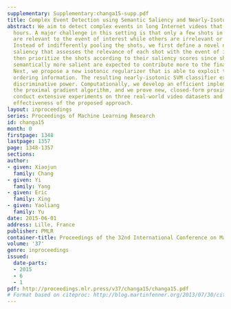 ```yaml
---
supplementary: Supplementary:changa15-supp.pdf
title: Complex Event Detection using Semantic Saliency and Nearly-Isotonic SVM
abstract: We aim to detect complex events in long Internet videos that may last for
  hours. A major challenge in this setting is that only a few shots in a long video
  are relevant to the event of interest while others are irrelevant or even misleading.
  Instead of indifferently pooling the shots, we first define a novel notion of semantic
  saliency that assesses the relevance of each shot with the event of interest. We
  then prioritize the shots according to their saliency scores since shots that are
  semantically more salient are expected to contribute more to the final event detector.
  Next, we propose a new isotonic regularizer that is able to exploit the semantic
  ordering information. The resulting nearly-isotonic SVM classifier exhibits higher
  discriminative power. Computationally, we develop an efficient implementation using
  the proximal gradient algorithm, and we prove new, closed-form proximal steps. We
  conduct extensive experiments on three real-world video datasets and confirm the
  effectiveness of the proposed approach.
layout: inproceedings
series: Proceedings of Machine Learning Research
id: changa15
month: 0
firstpage: 1348
lastpage: 1357
page: 1348-1357
sections: 
author:
- given: Xiaojun
  family: Chang
- given: Yi
  family: Yang
- given: Eric
  family: Xing
- given: Yaoliang
  family: Yu
date: 2015-06-01
address: Lille, France
publisher: PMLR
container-title: Proceedings of the 32nd International Conference on Machine Learning
volume: '37'
genre: inproceedings
issued:
  date-parts:
  - 2015
  - 6
  - 1
pdf: http://proceedings.mlr.press/v37/changa15/changa15.pdf
# Format based on citeproc: http://blog.martinfenner.org/2013/07/30/citeproc-yaml-for-bibliographies/
---
```


